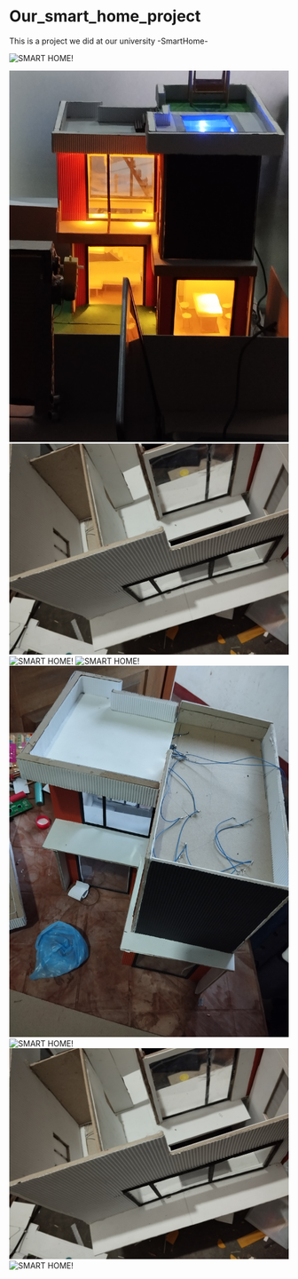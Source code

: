 # Our_smart_home_project
This is a project we did at our university  -SmartHome-

![SMART HOME!]([https://github.com/ManojPriyanjana/Our_smart_home_project/blob/main/7.jpg](https://www.youtube.com/shorts/YDAbReh3ecw))

![SMART HOME!](https://github.com/ManojPriyanjana/Our_smart_home_project/blob/main/7.jpg)
![SMART HOME!](https://github.com/ManojPriyanjana/Our_smart_home_project/blob/main/1.jpg)
![SMART HOME!](https://github.com/ManojPriyanjana/Our_smart_home_project/blob/main/4.jpg)
![SMART HOME!](https://github.com/ManojPriyanjana/Our_smart_home_project/blob/main/5.jpg)
![SMART HOME!](https://github.com/ManojPriyanjana/Our_smart_home_project/blob/main/3.jpg)
![SMART HOME!](https://github.com/ManojPriyanjana/Our_smart_home_project/blob/main/2.jpg)
![SMART HOME!](https://github.com/ManojPriyanjana/Our_smart_home_project/blob/main/1.jpg)
![SMART HOME!](https://github.com/ManojPriyanjana/Our_smart_home_project/blob/main/6.jpg)



